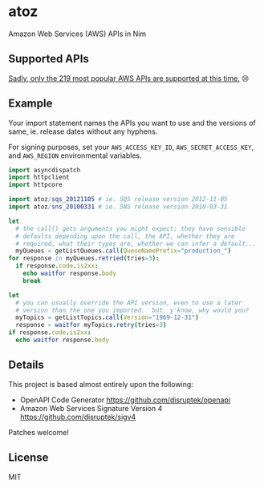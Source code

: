# atoz
Amazon Web Services (AWS) APIs in Nim

## Supported APIs

[Sadly, only the 219 most popular AWS APIs are supported at this time.](https://github.com/disruptek/atoz/tree/master/src/atoz) :cry:

## Example

Your import statement names the APIs you want to use and the versions of same,
ie. release dates without any hyphens.

For signing purposes, set your `AWS_ACCESS_KEY_ID`, `AWS_SECRET_ACCESS_KEY`, and
`AWS_REGION` environmental variables.

```nim
import asyncdispatch
import httpclient
import httpcore

import atoz/sqs_20121105 # ie. SQS release version 2012-11-05
import atoz/sns_20100331 # ie. SNS release version 2010-03-31

let
  # the call() gets arguments you might expect; they have sensible
  # defaults depending upon the call, the API, whether they are
  # required, what their types are, whether we can infer a default...
  myQueues = getListQueues.call(QueueNamePrefix="production_")
for response in myQueues.retried(tries=3):
  if response.code.is2xx:
    echo waitfor response.body
    break

let
  # you can usually override the API version, even to use a later
  # version than the one you imported.  but, y'know, why would you?
  myTopics = getListTopics.call(Version="1969-12-31")
  response = waitfor myTopics.retry(tries=3)
if response.code.is2xx:
  echo waitfor response.body
```

## Details

This project is based almost entirely upon the following:

- OpenAPI Code Generator https://github.com/disruptek/openapi
- Amazon Web Services Signature Version 4 https://github.com/disruptek/sigv4

Patches welcome!

## License

MIT
